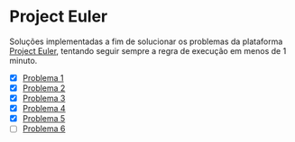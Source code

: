 # Project Euler

Soluções implementadas a fim de solucionar os problemas da plataforma [Project Euler](https://projecteuler.net/), tentando seguir sempre a regra de execução em menos de 1 minuto.

- [x] [Problema 1](https://github.com/hrszanini/project-euler/blob/main/1.c)
- [x] [Problema 2](https://github.com/hrszanini/project-euler/blob/main/2.c)
- [x] [Problema 3](https://github.com/hrszanini/project-euler/blob/main/3.c)
- [x] [Problema 4](https://github.com/hrszanini/project-euler/blob/main/4.c)
- [x] [Problema 5](https://github.com/hrszanini/project-euler/blob/main/5.c)
- [ ] [Problema 6](https://github.com/hrszanini/project-euler/blob/main/6.c)
